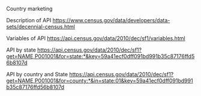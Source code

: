 Country marketing

Description of API
https://www.census.gov/data/developers/data-sets/decennial-census.html

Variables of API
https://api.census.gov/data/2010/dec/sf1/variables.html

API by state
https://api.census.gov/data/2010/dec/sf1?get=NAME,P001001&for=state:*&key=59a41ecf0dff091bd991b35c87176ffd56b8107d

API by country and State
https://api.census.gov/data/2010/dec/sf1?get=NAME,P001001&for=county:*&in=state:01&key=59a41ecf0dff091bd991b35c87176ffd56b8107d
